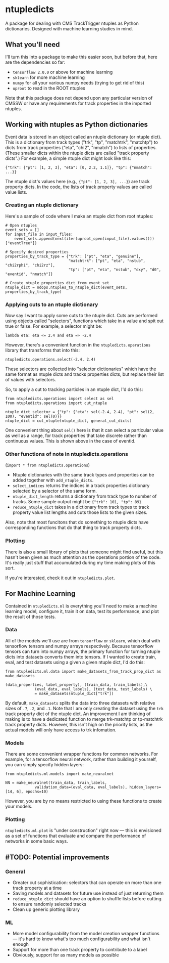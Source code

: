# ntupledicts

A package for dealing with CMS TrackTrigger ntuples as Python dictionaries.
Designed with machine learning studies in mind.


## What you'll need

I'll turn this into a package to make this easier soon, but before
that, here are the dependencies so far:

- `tensorflow 2.0.0` or above for machine learning
- `sklearn` for more machine learning
- `numpy` for all your various numpy needs (trying to get rid of this)
- `uproot` to read in the ROOT ntuples

Note that this package does not depend upon any particular version of CMSSW
or have any requirements for track properties in the imported ntuples.


## Working with ntuples as Python dictionaries

Event data is stored in an object called an ntuple dictionary (or ntuple dict).
This is a dictionary from track types ("trk", "tp", "matchtrk", "matchtp") to dicts
from track properties ("eta", "chi2", "nmatch") to lists of properties. (These
smaller dicts within the ntuple dicts are called "track property dicts".)
For example, a simple ntuple dict might look like this:

```
{"trk": {"pt": [1, 2, 3], "eta": [0, 2.2, 1.1]}, "tp": {"nmatch": ...}}
```

The ntuple dict's values here (e.g., `{"pt": [1, 2, 3], ...}`) are track property dicts.
In the code, the lists of track property values are called value lists.

### Creating an ntuple dictionary

Here's a sample of code where I make an ntuple dict from root ntuples:

```
# Open ntuples
event_sets = []
for input_file in input_files:
    event_sets.append(next(iter(uproot_open(input_file).values()))["eventTree"])

# Specify desired properties
properties_by_track_type = {"trk": ["pt", "eta", "genuine"],
                            "matchtrk": ["pt", "eta", "nstub", "chi2rphi", "chi2rz"],
                            "tp": ["pt", "eta", "nstub", "dxy", "d0", "eventid", "nmatch"]}

# Create ntuple properties dict from event set
ntuple_dict = ndops.ntuples_to_ntuple_dict(event_sets, properties_by_track_type)
```

### Applying cuts to an ntuple dictionary

Now say I want to apply some cuts to the ntuple dict. Cuts are performed using
objects called "selectors", functions which take in a value and spit out true or false.
For example, a selector might be:

```
lambda eta: eta <= 2.4 and eta => -2.4
```

However, there's a convenient function in the `ntupledicts.operations` library that
transforms that into this:

```
ntupledicts.operations.select(-2.4, 2.4)
```

These selectors are collected into "selector dictionaries" which have the same
format as ntuple dicts and tracks properties dicts, but replace their list of 
values with selectors.

So, to apply a cut to tracking particles in an ntuple dict, I'd do this:

```
from ntupledicts.operations import select as sel
from ntupledicts.operations import cut_ntuple

ntuple_dict_selector = {"tp": {"eta": sel(-2.4, 2.4), "pt": sel(2, 100), "eventid": sel(0)}}
ntuple_dict = cut_ntuple(ntuple_dict, general_cut_dicts)
```

One convenient thing about `sel()` here is that it can select a particular value as well
as a range, for track properties that take discrete rather than continuous values. This
is shown above in the case of eventid.

### Other functions of note in ntupledicts.operations

(`import * from ntupledicts.operations`)

- Ntuple dictionaries with the same track types and properties can be added
together with `add_ntuple_dicts`.
- `select_indices` returns the indices in a track properties dictionary selected
by a selector of the same form.
- `ntuple_dict_length` returns a dictionary from track type to number of tracks.
Some sample output might be `{"trk": 101, "tp": 89}`
- `reduce_ntuple_dict` takes in a dictionary from track types to track property
value list lengths and cuts those lists to the given sizes.

Also, note that most funcitons that do something to ntuple dicts have
corresponding functions that do that thing to track property dicts.

### Plotting

There is also a small library of plots that someone might find useful, but
this hasn't been given as much attention as the operations portion of the code.
It's really just stuff that accumulated during my time making plots of this sort.

If you're interested, check it out in `ntupledicts.plot`.


## For Machine Learning

Contained in `ntupledicts.ml` is everything you'll need to make a machine learning
model, configure it, train it on data, test its performance, and plot the result
of those tests.

### Data

All of the models we'll use are from `tensorflow` or `sklearn`, which deal with
tensorflow tensors and numpy arrays respectively. Because tensorflow tensors can
turn into numpy arrays, the primary function for turning ntuple dicts into
datasets converts them into tensors. If I wanted to create train, eval, and test
datasets using a given a given ntuple dict, I'd do this:

```
from ntupledicts.ml.data import make_datasets_from_track_prop_dict as make_datasets

(data_properties, label_property), (train_data, train_labels),\
             (eval_data, eval_labels), (test_data, test_labels) \
             = make_datasets(ntuple_dict["trk"])
```

By default, `make_datasets` splits the data into three datasets with relative sizes
of `.7`, `.2`, and `.1`. Note that I am only creating the dataset using the `trk`
track property dict of the ntuple dict. An improvement I am thinking of making is
to have a dedicated function to merge trk-matchtp or tp-matchtrk track property
dicts. However, this isn't high on the priority lists, as the actual models will
only have access to trk infomation.

### Models

There are some convenient wrapper functions for common networks. For example, for
a tensorflow neural network, rather than building it yourself, you can simply
specify hidden layers:

```
from ntupledicts.ml.models import make_neuralnet

NN = make_neuralnet(train_data, train_labels,
             validation_data=(eval_data, eval_labels), hidden_layers=[14, 6], epochs=10)
```

However, you are by no means restricted to using these functions to create your models.

### Plotting

`ntupledicts.ml.plot` is "under construction" right now — this is envisioned 
as a set of functions that evaluate and compare the performance of networks
in some basic ways.


## #TODO: Potential improvements

### General

- Greater cut sophistication: selectors that can operate on more than one track
property at a time
- Saving models and datasets for future use instead of just returning them
- `reduce_ntuple_dict` should have an option to shuffle lists before cutting to
ensure randomly selected tracks
- Clean up generic plotting library

### ML

- More model configurability from the model creation wrapper functions — it's
hard to know what's too much configurability and what isn't enough
- Support for more than one track property to contribute to a label
- Obviously, support for as many models as possible

